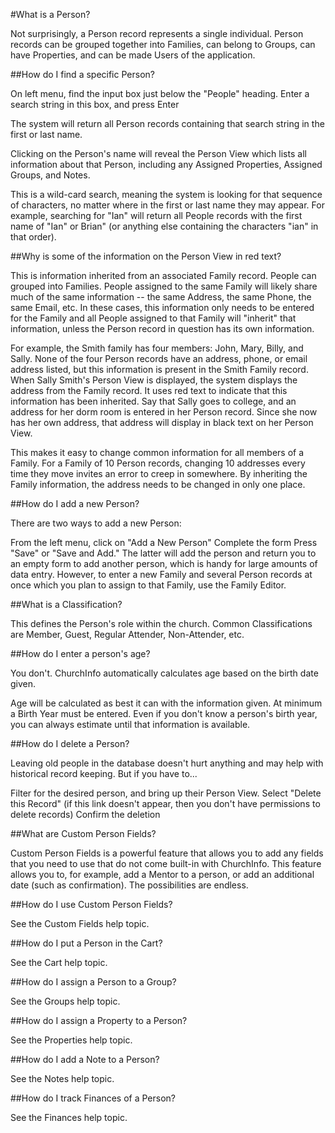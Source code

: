 #What is a Person?

Not surprisingly, a Person record represents a single individual. Person records can be grouped together into 
Families, can belong to Groups, can have Properties, and can be made Users of the application.

##How do I find a specific Person?

On left menu, find the input box just below the "People" heading. Enter a search string in this box, and press Enter

The system will return all Person records containing that search string in the first or last name.

Clicking on the Person's name will reveal the Person View which lists all information about that Person, including any Assigned Properties, Assigned Groups, and Notes.

This is a wild-card search, meaning the system is looking for that sequence of characters, no matter where in the first or last name they may appear. For example, searching for "Ian" will return all People records with the first name of "Ian" or Brian" (or anything else containing the characters "ian" in that order).

##Why is some of the information on the Person View in red text?

This is information inherited from an associated Family record. People can grouped into Families. People assigned to the same Family will likely share much of the same information -- the same Address, the same Phone, the same Email, etc. In these cases, this information only needs to be entered for the Family and all People assigned to that Family will "inherit" that information, unless the Person record in question has its own information.

For example, the Smith family has four members: John, Mary, Billy, and Sally. None of the four Person records have an address, phone, or email address listed, but this information is present in the Smith Family record. When Sally Smith's Person View is displayed, the system displays the address from the Family record. It uses red text to indicate that this information has been inherited. Say that Sally goes to college, and an address for her dorm room is entered in her Person record. Since she now has her own address, that address will display in black text on her Person View.

This makes it easy to change common information for all members of a Family. For a Family of 10 Person records, changing 10 addresses every time they move invites an error to creep in somewhere. By inheriting the Family information, the address needs to be changed in only one place.

##How do I add a new Person?

There are two ways to add a new Person:

From the left menu, click on "Add a New Person" 
Complete the form Press "Save" or "Save and Add." The latter will add the person and return you to an empty form to add another person, which is handy for large amounts of data entry.
However, to enter a new Family and several Person records at once which you plan to assign to that Family, use the Family Editor.

##What is a Classification?

This defines the Person's role within the church. Common Classifications are Member, Guest, Regular Attender, Non-Attender, etc.

##How do I enter a person's age?

You don't. ChurchInfo automatically calculates age based on the birth date given.

Age will be calculated as best it can with the information given. At minimum a Birth Year must be entered. Even if you don't know a person's birth year, you can always estimate until that information is available.

##How do I delete a Person?

Leaving old people in the database doesn't hurt anything and may help with historical record keeping. But if you have to...

Filter for the desired person, and bring up their Person View.
Select "Delete this Record" (if this link doesn't appear, then you don't have permissions to delete records)
Confirm the deletion

##What are Custom Person Fields?

Custom Person Fields is a powerful feature that allows you to add any fields that you need to use that do not come built-in with ChurchInfo. This feature allows you to, for example, add a Mentor to a person, or add an additional date (such as confirmation). The possibilities are endless.

##How do I use Custom Person Fields?

See the Custom Fields help topic.

##How do I put a Person in the Cart?

See the Cart help topic.

##How do I assign a Person to a Group?

See the Groups help topic.

##How do I assign a Property to a Person?

See the Properties help topic.

##How do I add a Note to a Person?

See the Notes help topic.

##How do I track Finances of a Person?

See the Finances help topic.
